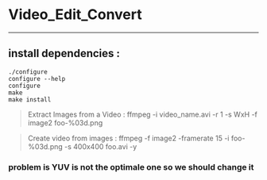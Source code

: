 # Video_Edit_Convert

---

## install dependencies :

```
./configure
configure --help
configure
make
make install
```

> Extract Images from a Video : ffmpeg -i video_name.avi -r 1 -s WxH -f image2 foo-%03d.png

> Create video from images : ffmpeg -f image2 -framerate 15 -i foo-%03d.png -s 400x400 foo.avi -y

### problem is YUV is not the optimale one so we should change it 
